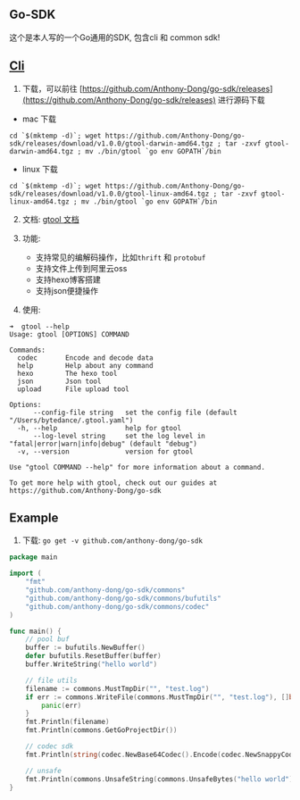 ## Go-SDK

这个是本人写的一个Go通用的SDK, 包含cli 和 common sdk!

## [Cli](./gtool)

1. 下载，可以前往 [https://github.com/Anthony-Dong/go-sdk/releases](https://github.com/Anthony-Dong/go-sdk/releases) 进行源码下载

- mac 下载

```shell
cd `$(mktemp -d)`; wget https://github.com/Anthony-Dong/go-sdk/releases/download/v1.0.0/gtool-darwin-amd64.tgz ; tar -zxvf gtool-darwin-amd64.tgz ; mv ./bin/gtool `go env GOPATH`/bin
```

- linux 下载

```shell
cd `$(mktemp -d)`; wget https://github.com/Anthony-Dong/go-sdk/releases/download/v1.0.0/gtool-linux-amd64.tgz ; tar -zxvf gtool-linux-amd64.tgz ; mv ./bin/gtool `go env GOPATH`/bin
```

2. 文档: [gtool 文档](./gtool)
3. 功能:
   - 支持常见的编解码操作，比如`thrift` 和 `protobuf`
   - 支持文件上传到阿里云oss
   - 支持hexo博客搭建
   - 支持json便捷操作


4. 使用: 

```shell
➜  gtool --help
Usage: gtool [OPTIONS] COMMAND

Commands:
  codec       Encode and decode data
  help        Help about any command
  hexo        The hexo tool
  json        Json tool
  upload      File upload tool

Options:
      --config-file string   set the config file (default "/Users/bytedance/.gtool.yaml")
  -h, --help                 help for gtool
      --log-level string     set the log level in "fatal|error|warn|info|debug" (default "debug")
  -v, --version              version for gtool

Use "gtool COMMAND --help" for more information about a command.

To get more help with gtool, check out our guides at https://github.com/Anthony-Dong/go-sdk
```

## Example

1. 下载: `go get -v github.com/anthony-dong/go-sdk `

```go
package main

import (
	"fmt"
	"github.com/anthony-dong/go-sdk/commons"
	"github.com/anthony-dong/go-sdk/commons/bufutils"
	"github.com/anthony-dong/go-sdk/commons/codec"
)

func main() {
	// pool buf
	buffer := bufutils.NewBuffer()
	defer bufutils.ResetBuffer(buffer)
	buffer.WriteString("hello world")

	// file utils
	filename := commons.MustTmpDir("", "test.log")
	if err := commons.WriteFile(commons.MustTmpDir("", "test.log"), []byte("hello world")); err != nil {
		panic(err)
	}
	fmt.Println(filename)
	fmt.Println(commons.GetGoProjectDir())

	// codec sdk
	fmt.Println(string(codec.NewBase64Codec().Encode(codec.NewSnappyCodec().Encode([]byte("hello world")))))

	// unsafe
	fmt.Println(commons.UnsafeString(commons.UnsafeBytes("hello world")))
}
```




